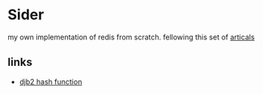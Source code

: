 # Sider
my own implementation of redis from scratch. fellowing this set of [articals](https://build-your-own.org/redis/03_hello_cs)


## links
- [djb2 hash function](http://www.cse.yorku.ca/~oz/hash.html)
